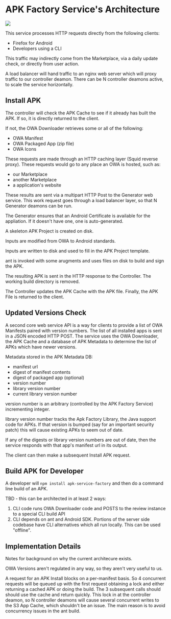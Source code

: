 # APK Factory Service's Architecture

![](https://www.lucidchart.com/publicSegments/view/52a11164-ae24-4e2d-83fb-3fba0a004254/image.png)

This service processes HTTP requests directly from the following clients:
* Firefox for Android
* Developers using a CLI

This traffic may indirectly come from the Marketplace, via a daily update check, or directly from user action.

A load balancer will hand traffic to an nginx web server which will proxy traffic to our controller deamon.
There can be N controller deamons active, to scale the service horizontally.

## Install APK

The controller will check the APK Cache to see if it already has built the APK.
If so, it is directly returned to the client.

If not, the OWA Downloader retrieves some or all of the following:
* OWA Manifest
* OWA Packaged App (zip file)
* OWA Icons

These requests are made through an HTTP caching layer (Squid reverse proxy).
These requests would go to any place an OWA is hosted, such as:
* our Marketplace
* another Marketplace
* a application's website

These results are sent via a multipart HTTP Post to the Generator web service.
This work request goes through a load balancer layer, so that N Generator deamons
can be run.

The Generator ensures that an Android Certificate is available for the appliation.
If it doesn't have one, one is auto-generated.

A skeleton APK Project is created on disk.

Inputs are modified from OWA to Android standards.

Inputs are written to disk and used to fill in the APK Project template.

ant is invoked with some arugments and uses files on disk to build and sign the APK.

The resulting APK is sent in the HTTP response to the Controller.
The working build directory is removed.

The Controller updates the APK Cache with the APK file.
Finally, the APK File is returned to the client.

## Updated Versions Check

A second core web service API is a way for clients to provide a list of OWA Manifests paired
with version numbers. The list of all installed apps is sent in a JSON encoded HTTP POST.
The service uses the OWA Downloader, the APK Cache and a database of APK Metadata to
determine the list of APKs which have newer versions.

Metadata stored in the APK Metadata DB:
* manifest url
* digest of manifest contents
* digest of packaged app (optional)
* version number
* library version number
* current library version number

version number is an arbitrary (controlled by the APK Factory Service) incrementing integer.

library version number tracks the Apk Factory Library, the Java support code for APKs.
If that version is bumped (say for an important security patch) this will cause
existing APKs to seem  out of date.

If any of the digests or library version numbers are out of date,
then the service responds with that app's manifest url in its output.

The client can then make a subsequent Install APK request.

## Build APK for Developer

A developer will `npm install apk-service-factory` and then do a
command line build of an APK.

TBD - this can be architected in at least 2 ways:

1. CLI code runs OWA Downloader code and POSTS to the review instance to a special CLI build API
2. CLI depends on ant and Android SDK. Portions of the server side codebase have CLI alternatives which all run locally. This can be used "offline".

## Implementation Details

Notes for background on why the current architecure exists.

OWA Versions aren't regulated in any way, so they aren't very useful to us.

A request for an APK Install blocks on a per-manifest basis.
So 4 concurrent requests will be queued up with the first request
obtaining a lock and either returning a cached APK or doing the
build. The 3 subsequent calls should should use the cache and return quickly.
This lock in at the controller deamon, so N controller deamons will
cause several concurrent writes to the S3 App Cache, which shouldn't be
an issue. The main reason is to avoid concurrency issues in the ant build.
